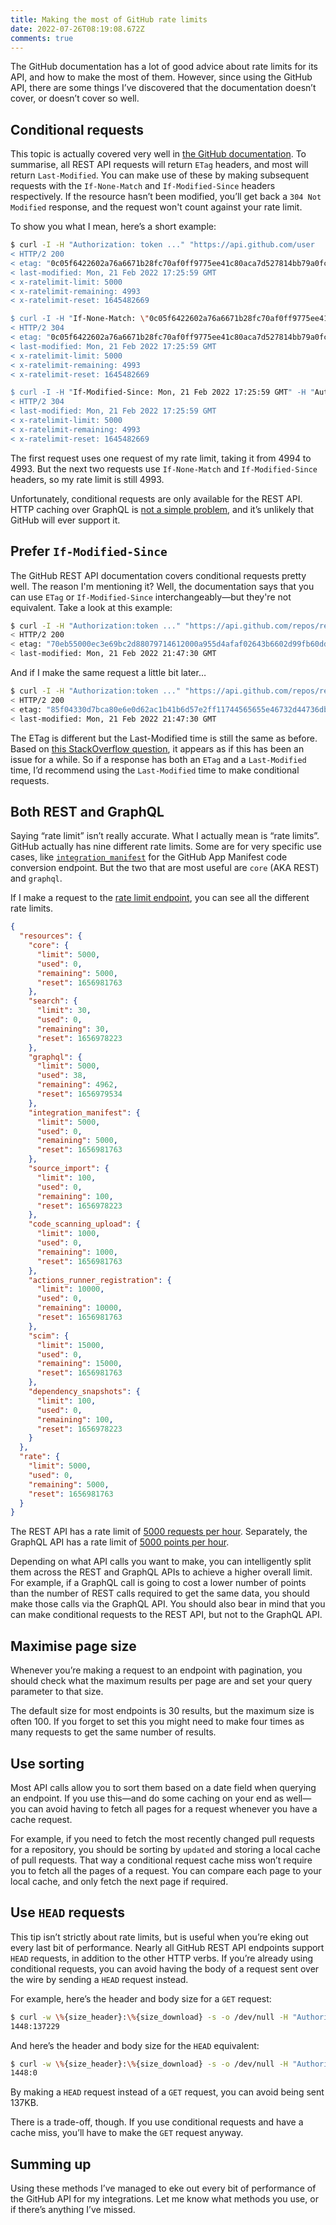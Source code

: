 ```yaml
---
title: Making the most of GitHub rate limits
date: 2022-07-26T08:19:08.672Z
comments: true
---
```

The GitHub documentation has a lot of good advice about rate limits for its API, and how to make the most of them. However, since using the GitHub API, there are some things I’ve discovered that the documentation doesn’t cover, or doesn’t cover so well.

## Conditional requests

This topic is actually covered very well in [the GitHub documentation](https://docs.github.com/en/rest/overview/resources-in-the-rest-api#conditional-requests). To summarise, all REST API requests will return `ETag` headers, and most will return `Last-Modified`. You can make use of these by making subsequent requests with the `If-None-Match` and `If-Modified-Since` headers respectively. If the resource hasn’t been modified, you’ll get back a `304 Not Modified` response, and the request won't count against your rate limit.

To show you what I mean, here’s a short example:

```bash
$ curl -I -H "Authorization: token ..." "https://api.github.com/user
< HTTP/2 200
< etag: "0c05f6422602a76a6671b28fc70af0ff9775ee41c80aca7d527814bb79a0fc2c"
< last-modified: Mon, 21 Feb 2022 17:25:59 GMT
< x-ratelimit-limit: 5000
< x-ratelimit-remaining: 4993
< x-ratelimit-reset: 1645482669

$ curl -I -H "If-None-Match: \"0c05f6422602a76a6671b28fc70af0ff9775ee41c80aca7d527814bb79a0fc2c\"" -H "Authorization: token ..." "https://api.github.com/user"
< HTTP/2 304
< etag: "0c05f6422602a76a6671b28fc70af0ff9775ee41c80aca7d527814bb79a0fc2c"
< last-modified: Mon, 21 Feb 2022 17:25:59 GMT
< x-ratelimit-limit: 5000
< x-ratelimit-remaining: 4993
< x-ratelimit-reset: 1645482669

$ curl -I -H "If-Modified-Since: Mon, 21 Feb 2022 17:25:59 GMT" -H "Authorization: token ..." "https://api.github.com/user"
< HTTP/2 304
< last-modified: Mon, 21 Feb 2022 17:25:59 GMT
< x-ratelimit-limit: 5000
< x-ratelimit-remaining: 4993
< x-ratelimit-reset: 1645482669
```

The first request uses one request of my rate limit, taking it from 4994 to 4993. But the next two requests use `If-None-Match` and `If-Modified-Since` headers, so my rate limit is still 4993.

Unfortunately, conditional requests are only available for the REST API. HTTP caching over GraphQL is [not a simple problem](https://www.apollographql.com/blog/backend/caching/graphql-caching-the-elephant-in-the-room/), and it’s unlikely that GitHub will ever support it.

## Prefer `If-Modified-Since`

The GitHub REST API documentation covers conditional requests pretty well. The reason I'm mentioning it? Well, the documentation says that you can use `ETag` or `If-Modified-Since` interchangeably—but they're not equivalent. Take a look at this example:

```bash
$ curl -I -H "Authorization:token ..." "https://api.github.com/repos/renovatebot/renovate/releases/latest"
< HTTP/2 200
< etag: "70eb55000ec3e69bc2d88079714612000a955d4afaf02643b6602d99fb60dd8d"
< last-modified: Mon, 21 Feb 2022 21:47:30 GMT
```

And if I make the same request a little bit later…

```bash
$ curl -I -H "Authorization:token ..." "https://api.github.com/repos/renovatebot/renovate/releases/latest"
< HTTP/2 200
< etag: "85f04330d7bca80e6e0d62ac1b41b6d57e2ff11744565655e46732d44736dba6"
< last-modified: Mon, 21 Feb 2022 21:47:30 GMT
```

The ETag is different but the Last-Modified time is still the same as before. Based on [this StackOverflow question](https://stackoverflow.com/questions/28060116/which-is-more-reliable-for-github-api-conditional-requests-etag-or-last-modifie/57309763#57309763), it appears as if this has been an issue for a while. So if a response has both an `ETag` and a `Last-Modified` time, I’d recommend using the `Last-Modified` time to make conditional requests.

## Both REST and GraphQL

Saying “rate limit” isn’t really accurate. What I actually mean is “rate limits”. GitHub actually has nine different rate limits. Some are for very specific use cases, like [`integration_manifest`](https://docs.github.com/en/developers/apps/building-github-apps/creating-a-github-app-from-a-manifest#3-you-exchange-the-temporary-code-to-retrieve-the-app-configuration) for the GitHub App Manifest code conversion endpoint. But the two that are most useful are `core` (AKA REST) and `graphql`.

If I make a request to the [rate limit endpoint](https://docs.github.com/en/rest/rate-limit), you can see all the different rate limits.

```json
{
  "resources": {
    "core": {
      "limit": 5000,
      "used": 0,
      "remaining": 5000,
      "reset": 1656981763
    },
    "search": {
      "limit": 30,
      "used": 0,
      "remaining": 30,
      "reset": 1656978223
    },
    "graphql": {
      "limit": 5000,
      "used": 38,
      "remaining": 4962,
      "reset": 1656979534
    },
    "integration_manifest": {
      "limit": 5000,
      "used": 0,
      "remaining": 5000,
      "reset": 1656981763
    },
    "source_import": {
      "limit": 100,
      "used": 0,
      "remaining": 100,
      "reset": 1656978223
    },
    "code_scanning_upload": {
      "limit": 1000,
      "used": 0,
      "remaining": 1000,
      "reset": 1656981763
    },
    "actions_runner_registration": {
      "limit": 10000,
      "used": 0,
      "remaining": 10000,
      "reset": 1656981763
    },
    "scim": {
      "limit": 15000,
      "used": 0,
      "remaining": 15000,
      "reset": 1656981763
    },
    "dependency_snapshots": {
      "limit": 100,
      "used": 0,
      "remaining": 100,
      "reset": 1656978223
    }
  },
  "rate": {
    "limit": 5000,
    "used": 0,
    "remaining": 5000,
    "reset": 1656981763
  }
}
```

The REST API has a rate limit of [5000 requests per hour](https://docs.github.com/en/rest/overview/resources-in-the-rest-api#rate-limiting). Separately, the GraphQL API has a rate limit of [5000 points per hour](https://docs.github.com/en/graphql/overview/resource-limitations#rate-limit).

Depending on what API calls you want to make, you can intelligently split them across the REST and GraphQL APIs to achieve a higher overall limit. For example, if a GraphQL call is going to cost a lower number of points than the number of REST calls required to get the same data, you should make those calls via the GraphQL API. You should also bear in mind that you can make conditional requests to the REST API, but not to the GraphQL API.

## Maximise page size

Whenever you’re making a request to an endpoint with pagination, you should check what the maximum results per page are and set your query parameter to that size.

The default size for most endpoints is 30 results, but the maximum size is often 100. If you forget to set this you might need to make four times as many requests to get the same number of results.

## Use sorting

Most API calls allow you to sort them based on a date field when querying an endpoint. If you use this—and do some caching on your end as well—you can avoid having to fetch all pages for a request whenever you have a cache request.

For example, if you need to fetch the most recently changed pull requests for a repository, you should be sorting by `updated` and storing a local cache of pull requests. That way a conditional request cache miss won’t require you to fetch all the pages of a request. You can compare each page to your local cache, and only fetch the next page if required.

## Use `HEAD` requests

This tip isn’t strictly about rate limits, but is useful when you’re eking out every last bit of performance. Nearly all GitHub REST API endpoints support `HEAD` requests, in addition to the other HTTP verbs. If you’re already using conditional requests, you can avoid having the body of a request sent over the wire by sending a `HEAD` request instead.

For example, here’s the header and body size for a `GET` request:

```bash
$ curl -w \%{size_header}:\%{size_download} -s -o /dev/null -H "Authorization:token ..." "https://api.github.com/repos/renovatebot/renovate/releases"
1448:137229
```

And here’s the header and body size for the `HEAD` equivalent:

```bash
$ curl -w \%{size_header}:\%{size_download} -s -o /dev/null -H "Authorization:token ..." "https://api.github.com/repos/renovatebot/renovate/releases"
1448:0
```

By making a `HEAD` request instead of a `GET` request, you can avoid being sent 137KB.

There is a trade-off, though. If you use conditional requests and have a cache miss, you’ll have to make the `GET` request anyway.

## Summing up

Using these methods I’ve managed to eke out every bit of performance of the GitHub API for my integrations. Let me know what methods you use, or if there’s anything I’ve missed.
